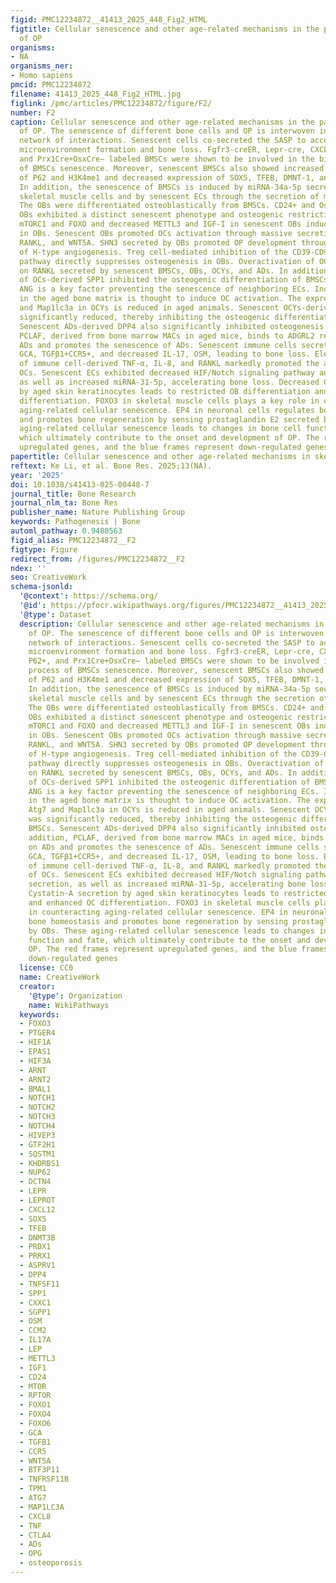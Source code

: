 ```yaml
---
figid: PMC12234872__41413_2025_448_Fig2_HTML
figtitle: Cellular senescence and other age-related mechanisms in the pathogenesis
  of OP
organisms:
- NA
organisms_ner:
- Homo sapiens
pmcid: PMC12234872
filename: 41413_2025_448_Fig2_HTML.jpg
figlink: /pmc/articles/PMC12234872/figure/F2/
number: F2
caption: Cellular senescence and other age-related mechanisms in the pathogenesis
  of OP. The senescence of different bone cells and OP is interwoven into a complex
  network of interactions. Senescent cells co-secreted the SASP to accelerate inflammatory
  microenvironment formation and bone loss. Fgfr3-creER, Lepr-cre, CXCL12+LepR+, P62+,
  and Prx1Cre+OsxCre− labeled BMSCs were shown to be involved in the biological process
  of BMSCs senescence. Moreover, senescent BMSCs also showed increased expression
  of P62 and H3K4me1 and decreased expression of SOX5, TFEB, DMNT-1, and DNMT-3B.
  In addition, the senescence of BMSCs is induced by miRNA-34a-5p secreted by senescent
  skeletal muscle cells and by senescent ECs through the secretion of miRNA-31-5p.
  The OBs were differentiated osteoblastically from BMSCs. CD24+ and Osteolectin+
  OBs exhibited a distinct senescent phenotype and osteogenic restriction. Increased
  mTORC1 and FOXO and decreased METTL3 and IGF-I in senescent OBs induced malfunction
  in OBs. Senescent OBs promoted OCs activation through massive secretion of M-CSF,
  RANKL, and WNT5A. SHN3 secreted by OBs promoted OP development through the inhibition
  of H-type angiogenesis. Treg cell-mediated inhibition of the CD39-CD93-AdoR signaling
  pathway directly suppresses osteogenesis in OBs. Overactivation of OCs is dependent
  on RANKL secreted by senescent BMSCs, OBs, OCYs, and ADs. In addition, the deficiency
  of OCs-derived SPP1 inhibited the osteogenic differentiation of BMSCs. OCs-secreted
  ANG is a key factor preventing the senescence of neighboring ECs. Increased C-telopeptide
  in the aged bone matrix is thought to induce OC activation. The expression of Atg7
  and Map1lc3a in OCYs is reduced in aged animals. Senescent OCYs-derived TPM1 was
  significantly reduced, thereby inhibiting the osteogenic differentiation of BMSCs.
  Senescent ADs-derived DPP4 also significantly inhibited osteogenesis. In addition,
  PCLAF, derived from bone marrow MACs in aged mice, binds to ADGRL2 receptors on
  ADs and promotes the senescence of ADs. Senescent immune cells secrete increased
  GCA, TGFβ1+CCR5+, and decreased IL-17, OSM, leading to bone loss. Elevated levels
  of immune cell-derived TNF-α, IL-8, and RANKL markedly promoted the activation of
  OCs. Senescent ECs exhibited decreased HIF/Notch signaling pathway and exo secretion,
  as well as increased miRNA-31-5p, accelerating bone loss. Decreased Cystatin-A secretion
  by aged skin keratinocytes leads to restricted OB differentiation and enhanced OC
  differentiation. FOXO3 in skeletal muscle cells plays a key role in counteracting
  aging-related cellular senescence. EP4 in neuronal cells regulates bone homeostasis
  and promotes bone regeneration by sensing prostaglandin E2 secreted by OBs. These
  aging-related cellular senescence leads to changes in bone cell function and fate,
  which ultimately contribute to the onset and development of OP. The red frames represent
  upregulated genes, and the blue frames represent down-regulated genes
papertitle: Cellular senescence and other age-related mechanisms in skeletal diseases
reftext: Ke Li, et al. Bone Res. 2025;13(NA).
year: '2025'
doi: 10.1038/s41413-025-00448-7
journal_title: Bone Research
journal_nlm_ta: Bone Res
publisher_name: Nature Publishing Group
keywords: Pathogenesis | Bone
automl_pathway: 0.9480563
figid_alias: PMC12234872__F2
figtype: Figure
redirect_from: /figures/PMC12234872__F2
ndex: ''
seo: CreativeWork
schema-jsonld:
  '@context': https://schema.org/
  '@id': https://pfocr.wikipathways.org/figures/PMC12234872__41413_2025_448_Fig2_HTML.html
  '@type': Dataset
  description: Cellular senescence and other age-related mechanisms in the pathogenesis
    of OP. The senescence of different bone cells and OP is interwoven into a complex
    network of interactions. Senescent cells co-secreted the SASP to accelerate inflammatory
    microenvironment formation and bone loss. Fgfr3-creER, Lepr-cre, CXCL12+LepR+,
    P62+, and Prx1Cre+OsxCre− labeled BMSCs were shown to be involved in the biological
    process of BMSCs senescence. Moreover, senescent BMSCs also showed increased expression
    of P62 and H3K4me1 and decreased expression of SOX5, TFEB, DMNT-1, and DNMT-3B.
    In addition, the senescence of BMSCs is induced by miRNA-34a-5p secreted by senescent
    skeletal muscle cells and by senescent ECs through the secretion of miRNA-31-5p.
    The OBs were differentiated osteoblastically from BMSCs. CD24+ and Osteolectin+
    OBs exhibited a distinct senescent phenotype and osteogenic restriction. Increased
    mTORC1 and FOXO and decreased METTL3 and IGF-I in senescent OBs induced malfunction
    in OBs. Senescent OBs promoted OCs activation through massive secretion of M-CSF,
    RANKL, and WNT5A. SHN3 secreted by OBs promoted OP development through the inhibition
    of H-type angiogenesis. Treg cell-mediated inhibition of the CD39-CD93-AdoR signaling
    pathway directly suppresses osteogenesis in OBs. Overactivation of OCs is dependent
    on RANKL secreted by senescent BMSCs, OBs, OCYs, and ADs. In addition, the deficiency
    of OCs-derived SPP1 inhibited the osteogenic differentiation of BMSCs. OCs-secreted
    ANG is a key factor preventing the senescence of neighboring ECs. Increased C-telopeptide
    in the aged bone matrix is thought to induce OC activation. The expression of
    Atg7 and Map1lc3a in OCYs is reduced in aged animals. Senescent OCYs-derived TPM1
    was significantly reduced, thereby inhibiting the osteogenic differentiation of
    BMSCs. Senescent ADs-derived DPP4 also significantly inhibited osteogenesis. In
    addition, PCLAF, derived from bone marrow MACs in aged mice, binds to ADGRL2 receptors
    on ADs and promotes the senescence of ADs. Senescent immune cells secrete increased
    GCA, TGFβ1+CCR5+, and decreased IL-17, OSM, leading to bone loss. Elevated levels
    of immune cell-derived TNF-α, IL-8, and RANKL markedly promoted the activation
    of OCs. Senescent ECs exhibited decreased HIF/Notch signaling pathway and exo
    secretion, as well as increased miRNA-31-5p, accelerating bone loss. Decreased
    Cystatin-A secretion by aged skin keratinocytes leads to restricted OB differentiation
    and enhanced OC differentiation. FOXO3 in skeletal muscle cells plays a key role
    in counteracting aging-related cellular senescence. EP4 in neuronal cells regulates
    bone homeostasis and promotes bone regeneration by sensing prostaglandin E2 secreted
    by OBs. These aging-related cellular senescence leads to changes in bone cell
    function and fate, which ultimately contribute to the onset and development of
    OP. The red frames represent upregulated genes, and the blue frames represent
    down-regulated genes
  license: CC0
  name: CreativeWork
  creator:
    '@type': Organization
    name: WikiPathways
  keywords:
  - FOXO3
  - PTGER4
  - HIF1A
  - EPAS1
  - HIF3A
  - ARNT
  - ARNT2
  - BMAL1
  - NOTCH1
  - NOTCH2
  - NOTCH3
  - NOTCH4
  - HIVEP3
  - GTF2H1
  - SQSTM1
  - KHDRBS1
  - NUP62
  - DCTN4
  - LEPR
  - LEPROT
  - CXCL12
  - SOX5
  - TFEB
  - DNMT3B
  - PRDX1
  - PRRX1
  - ASPRV1
  - DPP4
  - TNFSF11
  - SPP1
  - CXXC1
  - SGPP1
  - OSM
  - CCM2
  - IL17A
  - LEP
  - METTL3
  - IGF1
  - CD24
  - MTOR
  - RPTOR
  - FOXO1
  - FOXO4
  - FOXO6
  - GCA
  - TGFB1
  - CCR5
  - WNT5A
  - BTF3P11
  - TNFRSF11B
  - TPM1
  - ATG7
  - MAP1LC3A
  - CXCL8
  - TNF
  - CTLA4
  - ADs
  - OPG
  - osteoporosis
---
```

